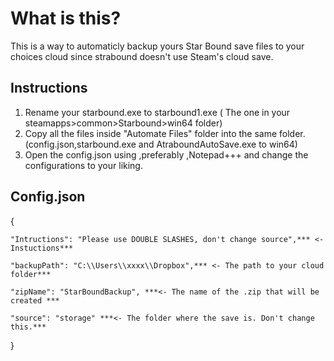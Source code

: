 # What is this?
This is a way to automaticly backup yours Star Bound save files to your choices cloud since strabound doesn't use Steam's cloud save.

## Instructions

1. Rename your starbound.exe to starbound1.exe ( The one in your steamapps>common>Starbound>win64 folder)
2. Copy all the files inside "Automate Files" folder into the same folder. (config.json,starbound.exe and AtraboundAutoSave.exe to win64)
3. Open the config.json using ,preferably ,Notepad+++ and change the configurations to your liking.

## Config.json

{

    "Intructions": "Please use DOUBLE SLASHES, don't change source",*** <- Instuctions***
    
    "backupPath": "C:\\Users\\xxxx\\Dropbox",*** <- The path to your cloud folder***
    
    "zipName": "StarBoundBackup", ***<- The name of the .zip that will be created ***
    
    "source": "storage" ***<- The folder where the save is. Don't change this.***
    
}
